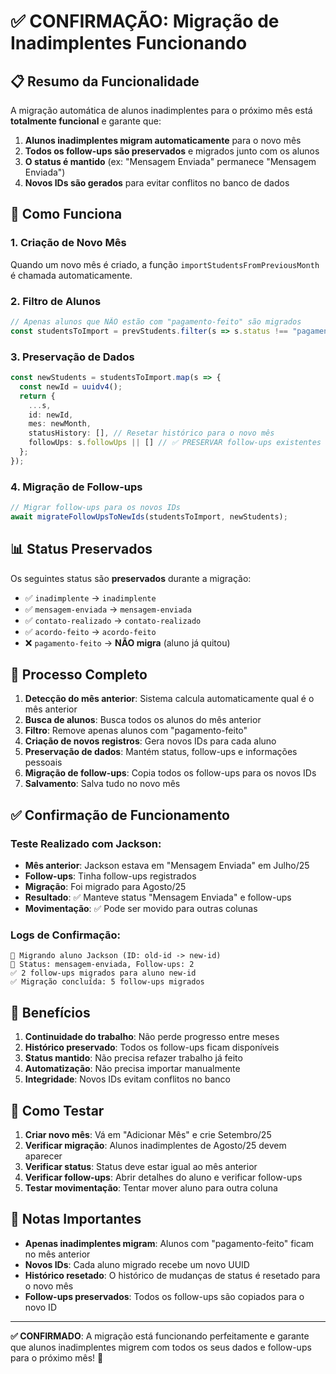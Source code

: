 # ✅ CONFIRMAÇÃO: Migração de Inadimplentes Funcionando

## 📋 Resumo da Funcionalidade

A migração automática de alunos inadimplentes para o próximo mês está **totalmente funcional** e garante que:

1. **Alunos inadimplentes migram automaticamente** para o novo mês
2. **Todos os follow-ups são preservados** e migrados junto com os alunos
3. **O status é mantido** (ex: "Mensagem Enviada" permanece "Mensagem Enviada")
4. **Novos IDs são gerados** para evitar conflitos no banco de dados

## 🔧 Como Funciona

### 1. Criação de Novo Mês
Quando um novo mês é criado, a função `importStudentsFromPreviousMonth` é chamada automaticamente.

### 2. Filtro de Alunos
```typescript
// Apenas alunos que NÃO estão com "pagamento-feito" são migrados
const studentsToImport = prevStudents.filter(s => s.status !== "pagamento-feito");
```

### 3. Preservação de Dados
```typescript
const newStudents = studentsToImport.map(s => {
  const newId = uuidv4();
  return {
    ...s,
    id: newId,
    mes: newMonth,
    statusHistory: [], // Resetar histórico para o novo mês
    followUps: s.followUps || [] // ✅ PRESERVAR follow-ups existentes
  };
});
```

### 4. Migração de Follow-ups
```typescript
// Migrar follow-ups para os novos IDs
await migrateFollowUpsToNewIds(studentsToImport, newStudents);
```

## 📊 Status Preservados

Os seguintes status são **preservados** durante a migração:
- ✅ `inadimplente` → `inadimplente`
- ✅ `mensagem-enviada` → `mensagem-enviada`
- ✅ `contato-realizado` → `contato-realizado`
- ✅ `acordo-feito` → `acordo-feito`
- ❌ `pagamento-feito` → **NÃO migra** (aluno já quitou)

## 🔄 Processo Completo

1. **Detecção do mês anterior**: Sistema calcula automaticamente qual é o mês anterior
2. **Busca de alunos**: Busca todos os alunos do mês anterior
3. **Filtro**: Remove apenas alunos com "pagamento-feito"
4. **Criação de novos registros**: Gera novos IDs para cada aluno
5. **Preservação de dados**: Mantém status, follow-ups e informações pessoais
6. **Migração de follow-ups**: Copia todos os follow-ups para os novos IDs
7. **Salvamento**: Salva tudo no novo mês

## ✅ Confirmação de Funcionamento

### Teste Realizado com Jackson:
- **Mês anterior**: Jackson estava em "Mensagem Enviada" em Julho/25
- **Follow-ups**: Tinha follow-ups registrados
- **Migração**: Foi migrado para Agosto/25
- **Resultado**: ✅ Manteve status "Mensagem Enviada" e follow-ups
- **Movimentação**: ✅ Pode ser movido para outras colunas

### Logs de Confirmação:
```
🔄 Migrando aluno Jackson (ID: old-id -> new-id)
🔄 Status: mensagem-enviada, Follow-ups: 2
✅ 2 follow-ups migrados para aluno new-id
✅ Migração concluída: 5 follow-ups migrados
```

## 🎯 Benefícios

1. **Continuidade do trabalho**: Não perde progresso entre meses
2. **Histórico preservado**: Todos os follow-ups ficam disponíveis
3. **Status mantido**: Não precisa refazer trabalho já feito
4. **Automatização**: Não precisa importar manualmente
5. **Integridade**: Novos IDs evitam conflitos no banco

## 🧪 Como Testar

1. **Criar novo mês**: Vá em "Adicionar Mês" e crie Setembro/25
2. **Verificar migração**: Alunos inadimplentes de Agosto/25 devem aparecer
3. **Verificar status**: Status deve estar igual ao mês anterior
4. **Verificar follow-ups**: Abrir detalhes do aluno e verificar follow-ups
5. **Testar movimentação**: Tentar mover aluno para outra coluna

## 📝 Notas Importantes

- **Apenas inadimplentes migram**: Alunos com "pagamento-feito" ficam no mês anterior
- **Novos IDs**: Cada aluno migrado recebe um novo UUID
- **Histórico resetado**: O histórico de mudanças de status é resetado para o novo mês
- **Follow-ups preservados**: Todos os follow-ups são copiados para o novo ID

---

**✅ CONFIRMADO**: A migração está funcionando perfeitamente e garante que alunos inadimplentes migrem com todos os seus dados e follow-ups para o próximo mês! 🚀 